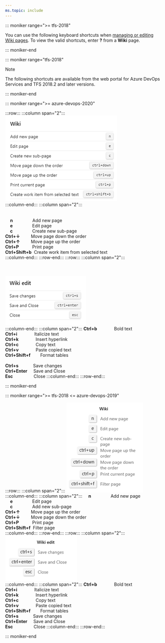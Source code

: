 ```yaml
---
ms.topic: include
---
```



<a id="wiki-shortcuts"></a>

::: moniker range=">= tfs-2018"

You can use the following keyboard shortcuts when [managing or editing Wiki pages](../../project/wiki/add-edit-wiki.md). To view the valid shortcuts, enter **?** from a **Wiki** page. 

::: moniker-end

::: moniker range="tfs-2018"

> [!NOTE]  
> The following shortcuts are available from the web portal for Azure DevOps Services and TFS 2018.2 and later versions.  

::: moniker-end


::: moniker range=">= azure-devops-2020"


:::row:::
   :::column span="2":::
      ![Manage wiki keyboard shortcuts](../../media/keyboard-shortcuts/wiki-manage-cloud.png)  
   :::column-end:::
   :::column span="2":::
      <br/><br/><br/>
      &nbsp;&nbsp;&nbsp;&nbsp;**n**&nbsp;&nbsp;&nbsp;&nbsp;&nbsp;&nbsp;&nbsp;&nbsp;&nbsp;&nbsp;&nbsp;&nbsp;&nbsp;&nbsp;&nbsp;&nbsp;Add new page  
      &nbsp;&nbsp;&nbsp;&nbsp;**e**&nbsp;&nbsp;&nbsp;&nbsp;&nbsp;&nbsp;&nbsp;&nbsp;&nbsp;&nbsp;&nbsp;&nbsp;&nbsp;&nbsp;&nbsp;&nbsp;Edit page  
      &nbsp;&nbsp;&nbsp;&nbsp;**c**&nbsp;&nbsp;&nbsp;&nbsp;&nbsp;&nbsp;&nbsp;&nbsp;&nbsp;&nbsp;&nbsp;&nbsp;&nbsp;&nbsp;&nbsp;&nbsp;Create new sub-page  
      **Ctrl+↓**&nbsp;&nbsp;&nbsp;&nbsp;&nbsp;&nbsp;&nbsp;&nbsp;&nbsp;Move page down the order  
      **Ctrl+↑**&nbsp;&nbsp;&nbsp;&nbsp;&nbsp;&nbsp;&nbsp;&nbsp;&nbsp;Move page up the order  
      **Ctrl+P**&nbsp;&nbsp;&nbsp;&nbsp;&nbsp;&nbsp;&nbsp;&nbsp;&nbsp;&nbsp;&nbsp;Print page  
      **Ctrl+Shift+b**&nbsp;&nbsp;Create work item from selected text    
   :::column-end:::
:::row-end:::
:::row:::
   :::column span="2":::
      <br/><br/><br/><br/>
      ![Edit wiki page keyboard shortcuts](../../media/keyboard-shortcuts/wiki-edit-cloud.png)  
   :::column-end:::
   :::column span="2":::
      **Ctrl+b**&nbsp;&nbsp;&nbsp;&nbsp;&nbsp;&nbsp;&nbsp;&nbsp;&nbsp;&nbsp;&nbsp;&nbsp;&nbsp;&nbsp;Bold text  
      **Ctrl+i**&nbsp;&nbsp;&nbsp;&nbsp;&nbsp;&nbsp;&nbsp;&nbsp;&nbsp;&nbsp;&nbsp;&nbsp;&nbsp;&nbsp;Italicize text  
      **Ctrl+k**&nbsp;&nbsp;&nbsp;&nbsp;&nbsp;&nbsp;&nbsp;&nbsp;&nbsp;&nbsp;&nbsp;&nbsp;&nbsp;&nbsp;Insert hyperlink  
      **Ctrl+c**&nbsp;&nbsp;&nbsp;&nbsp;&nbsp;&nbsp;&nbsp;&nbsp;&nbsp;&nbsp;&nbsp;&nbsp;&nbsp;&nbsp;Copy text  
      **Ctrl+v**&nbsp;&nbsp;&nbsp;&nbsp;&nbsp;&nbsp;&nbsp;&nbsp;&nbsp;&nbsp;&nbsp;&nbsp;&nbsp;&nbsp;Paste copied text  
      **Ctrl+Shift+f**&nbsp;&nbsp;&nbsp;&nbsp;&nbsp;&nbsp;&nbsp;&nbsp;Format tables <br/><br/> 
      **Ctrl+s**&nbsp;&nbsp;&nbsp;&nbsp;&nbsp;&nbsp;&nbsp;&nbsp;&nbsp;&nbsp;&nbsp;&nbsp;Save changes  
      **Ctrl+Enter**&nbsp;&nbsp;&nbsp;&nbsp;&nbsp;Save and Close  
      **Esc**&nbsp;&nbsp;&nbsp;&nbsp;&nbsp;&nbsp;&nbsp;&nbsp;&nbsp;&nbsp;&nbsp;&nbsp;&nbsp;&nbsp;&nbsp;&nbsp;&nbsp;Close 
   :::column-end:::
:::row-end:::

::: moniker-end

::: moniker range=">= tfs-2018 <= azure-devops-2019"


:::row:::
   :::column span="2":::
      ![Manage wiki keyboard shortcuts](../../media/keyboard-shortcuts/wiki-manage.png)  
   :::column-end:::
   :::column span="2":::
      &nbsp;&nbsp;&nbsp;&nbsp;**n**&nbsp;&nbsp;&nbsp;&nbsp;&nbsp;&nbsp;&nbsp;&nbsp;&nbsp;&nbsp;&nbsp;&nbsp;&nbsp;&nbsp;&nbsp;&nbsp;Add new page  
      &nbsp;&nbsp;&nbsp;&nbsp;**e**&nbsp;&nbsp;&nbsp;&nbsp;&nbsp;&nbsp;&nbsp;&nbsp;&nbsp;&nbsp;&nbsp;&nbsp;&nbsp;&nbsp;&nbsp;&nbsp;Edit page  
      &nbsp;&nbsp;&nbsp;&nbsp;**c**&nbsp;&nbsp;&nbsp;&nbsp;&nbsp;&nbsp;&nbsp;&nbsp;&nbsp;&nbsp;&nbsp;&nbsp;&nbsp;&nbsp;&nbsp;&nbsp;Add new sub-page  
      **Ctrl+↑**&nbsp;&nbsp;&nbsp;&nbsp;&nbsp;&nbsp;&nbsp;&nbsp;&nbsp;Move page up the order  
      **Ctrl+↓**&nbsp;&nbsp;&nbsp;&nbsp;&nbsp;&nbsp;&nbsp;&nbsp;&nbsp;Move page down the order  
      **Ctrl+P**&nbsp;&nbsp;&nbsp;&nbsp;&nbsp;&nbsp;&nbsp;&nbsp;&nbsp;&nbsp;&nbsp;Print page  
      **Ctrl+Shift+f**&nbsp;&nbsp;Filter page  
   :::column-end:::
:::row-end:::
:::row:::
   :::column span="2":::
      ![Edit wiki page keyboard shortcuts](../../media/keyboard-shortcuts/wiki-edit.png)  
   :::column-end:::
   :::column span="2":::
      **Ctrl+b**&nbsp;&nbsp;&nbsp;&nbsp;&nbsp;&nbsp;&nbsp;&nbsp;&nbsp;&nbsp;&nbsp;&nbsp;&nbsp;&nbsp;Bold text  
      **Ctrl+i**&nbsp;&nbsp;&nbsp;&nbsp;&nbsp;&nbsp;&nbsp;&nbsp;&nbsp;&nbsp;&nbsp;&nbsp;&nbsp;&nbsp;Italicize text  
      **Ctrl+k**&nbsp;&nbsp;&nbsp;&nbsp;&nbsp;&nbsp;&nbsp;&nbsp;&nbsp;&nbsp;&nbsp;&nbsp;&nbsp;&nbsp;Insert hyperlink  
      **Ctrl+c**&nbsp;&nbsp;&nbsp;&nbsp;&nbsp;&nbsp;&nbsp;&nbsp;&nbsp;&nbsp;&nbsp;&nbsp;&nbsp;&nbsp;Copy text  
      **Ctrl+v**&nbsp;&nbsp;&nbsp;&nbsp;&nbsp;&nbsp;&nbsp;&nbsp;&nbsp;&nbsp;&nbsp;&nbsp;&nbsp;&nbsp;Paste copied text  
      **Ctrl+Shift+f**&nbsp;&nbsp;&nbsp;&nbsp;&nbsp;&nbsp;&nbsp;&nbsp;Format tables  
      **Ctrl+s**&nbsp;&nbsp;&nbsp;&nbsp;&nbsp;&nbsp;&nbsp;&nbsp;&nbsp;&nbsp;&nbsp;&nbsp;Save changes  
      **Ctrl+Enter**&nbsp;&nbsp;&nbsp;&nbsp;&nbsp;Save and Close  
      **Esc**&nbsp;&nbsp;&nbsp;&nbsp;&nbsp;&nbsp;&nbsp;&nbsp;&nbsp;&nbsp;&nbsp;&nbsp;&nbsp;&nbsp;&nbsp;&nbsp;&nbsp;Close 
   :::column-end:::
:::row-end:::



::: moniker-end

